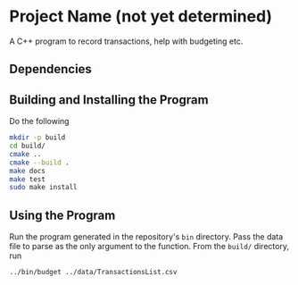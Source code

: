 # Project Name (not yet determined)

A C++ program to record transactions, help with budgeting etc.

## Dependencies



## Building and Installing the Program

Do the following

```bash
mkdir -p build
cd build/
cmake ..
cmake --build .
make docs
make test
sudo make install
```

## Using the Program

Run the program generated in the repository's `bin` directory. Pass the data file to parse as the only argument to the function. From the `build/` directory, run

```bash
../bin/budget ../data/TransactionsList.csv
```